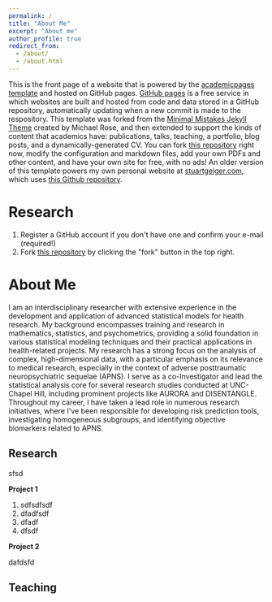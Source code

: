 ```yaml
---
permalink: /
title: "About Me"
excerpt: "About me"
author_profile: true
redirect_from: 
  - /about/
  - /about.html
---
```


This is the front page of a website that is powered by the [academicpages template](https://github.com/academicpages/academicpages.github.io) and hosted on GitHub pages. [GitHub pages](https://pages.github.com) is a free service in which websites are built and hosted from code and data stored in a GitHub repository, automatically updating when a new commit is made to the respository. This template was forked from the [Minimal Mistakes Jekyll Theme](https://mmistakes.github.io/minimal-mistakes/) created by Michael Rose, and then extended to support the kinds of content that academics have: publications, talks, teaching, a portfolio, blog posts, and a dynamically-generated CV. You can fork [this repository](https://github.com/academicpages/academicpages.github.io) right now, modify the configuration and markdown files, add your own PDFs and other content, and have your own site for free, with no ads! An older version of this template powers my own personal website at [stuartgeiger.com](http://stuartgeiger.com), which uses [this Github repository](https://github.com/staeiou/staeiou.github.io).

Research
======


1. Register a GitHub account if you don't have one and confirm your e-mail (required!)
1. Fork [this repository](https://github.com/academicpages/academicpages.github.io) by clicking the "fork" button in the top right. 


About Me
======
I am an interdisciplinary researcher with extensive experience in the development and application of advanced statistical models for health research. My background encompasses training and research in mathematics, statistics, and psychometrics, providing a solid foundation in various statistical modeling techniques and their practical applications in health-related projects. My research has a strong focus on the analysis of complex, high-dimensional data, with a particular emphasis on its relevance to medical research, especially in the context of adverse posttraumatic neuropsychiatric sequelae (APNS). I serve as a co-Investigator and lead the statistical analysis core for several research studies conducted at UNC-Chapel Hill, including prominent projects like AURORA and DISENTANGLE. Throughout my career, I have taken a lead role in numerous research initiatives, where I've been responsible for developing risk prediction tools, investigating homogeneous subgroups, and identifying objective biomarkers related to APNS.



Research
------

sfsd

**Project 1**

1. sdfsdfsdf
1. dfadfsdf
1. dfadf
1. dfsdf


**Project 2**

dafdsfd




Teaching
------
